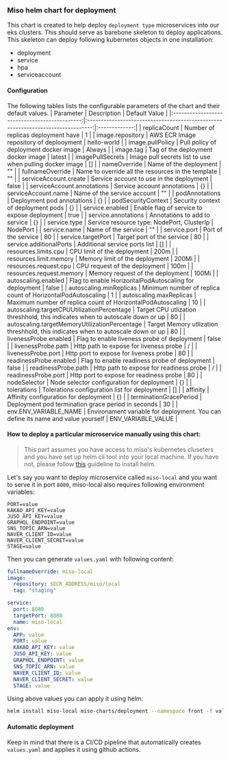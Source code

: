 ### Miso helm chart for deployment

This chart is created to help deploy `deployment type` microservices into our eks clusters. This should serve as barebone skeleton to deploy applications. This skeleton can deploy following kubernetes objects in one installation:

- deployment
- service
- hpa
- serviceaccount

#### Configuration

The following tables lists the configurable parameters of the chart and their default values.
| Parameter | Description | Default Value |
|:---------------------------------------------:|:--------------------------------------------------------------------------------:|:-------------:|
| replicaCount | Number of replicas deployment have | 1 |
| image.repository | AWS ECR Image repository of deplooyment | hello-world |
| image.pullPolicy | Pull policy of deployment docker image | Always |
| image.tag | Tag of the deployment docker image | latest |
| imagePullSecrets | Image pull secrets list to use when pulling docker image | [] |
| nameOverride | Name of the deployment | "" |
| fullnameOverride | Name to override all the resources in the template | "" |
| serviceAccount.create | Service account to use in the deployment | false |
| serviceAccount.annotations | Service account annotations | {} |
| serviceAccount.name | Name of the service account | "" |
| podAnnotations | Deployment pod annotations | {} |
| podSecurityContext | Security context of deployment pods | {} |
| service.enabled | Enable flag of service to expose deployment | true |
| service.annotations | Annotations to add to service | {} |
| service.type | Service resource type: NodePort, ClusterIp | NodePort |
| service.name | Name of the service | "" |
| service.port | Port of the service | 80 |
| service.targetPort | Target port of the service | 80 |
| service.additionalPorts | Additional service ports list | [] |
| resources.limits.cpu | CPU limit of the deployment | 200m |
| resources.limit.memory | Memory limit of the deployment | 200Mi |
| resources.request.cpu | CPU request of the deployment | 100m |
| resources.request.memory | Memory request of the deployment | 100Mi |
| autoscaling.enabled | Flag to enable HorizontalPodAutoscaling for deployment | false |
| autoscaling.minReplicas | Minimum number of replica count of HorizontalPodAutoscaling | 1 |
| autoscaling.maxReplicas | Maximum number of replica count of HorizontalPodAutoscaling | 10 |
| autoscaling.targetCPUUtilizationPercentage | Target CPU utlization threshhold, this indicates when to autoscale down or up | 80 |
| autoscaling.targetMemoryUtilizationPercentage | Target Memory utlization threshhold, this indicates when to autoscale down or up | 80 |
| livenessProbe.enabled | Flag to enable liveness probe of deployment | false |
| livenessProbe.path | Http path to expose for liveness probe | / |
| livenessProbe.port | Http port to expose for liveness probe | 80 |
| readinessProbe.enabled | Flag to enable readiness probe of deployment | false |
| readinessProbe.path | Http path to expose for readiness probe | / |
| readinessProbe.port | Http port to expose for readiness probe | 80 |
| nodeSelector | Node selector configuration for deployment | {} |
| tolerations | Tolerations configuration list for deployment | [] |
| affinity | Affinity configuration for deployment | {} |
| terminationGracePeriod | Deployment pod termination grace period in seconds | 30 |
| env.ENV_VARIABLE_NAME | Environament variable for deployment. You can define its name and value yourself | ENV_VARIABLE_VALUE |

#### How to deploy a particular microservice manually using this chart:

> This part assumes you have access to miso's kubernetes cluseters and you have set up helm cli tool into your local machine. If you have not, please follow [this](https://helm.sh/docs/intro/install/) guideline to install helm.

Let's say you want to deploy microservice called `miso-local` and you want to serve it in port `8080`, miso-local also requires following environment variables:

```
PORT=value
KAKAO_API_KEY=value
JUSO_API_KEY=value
GRAPHQL_ENDPOINT=value
SNS_TOPIC_ARN=value
NAVER_CLIENT_ID=value
NAVER_CLIENT_SECRET=value
STAGE=value
```

Then you can generate `values.yaml` with following content:

```yml
fullnameOverride: miso-local
image:
  repository: $ECR_ADDRESS/miso/local
  tag: "staging"

service:
  port: 8080
  targetPort: 8080
  name: miso-local
env:
  APP: value
  PORT: value
  KAKAO_API_KEY: value
  JUSO_API_KEY: value
  GRAPHQL_ENDPOINT: value
  SNS_TOPIC_ARN: value
  NAVER_CLIENT_ID: value
  NAVER_CLIENT_SECRET: value
  STAGE: value
```

Using above values you can apply it using helm:

```bash
helm install miso-local miso-charts/deployment --namespace front -f values.yaml
```

#### Automatic deployment

Keep in mind that there is a CI/CD pipeline that automatically creates `values.yaml` and applies it using github actions.
